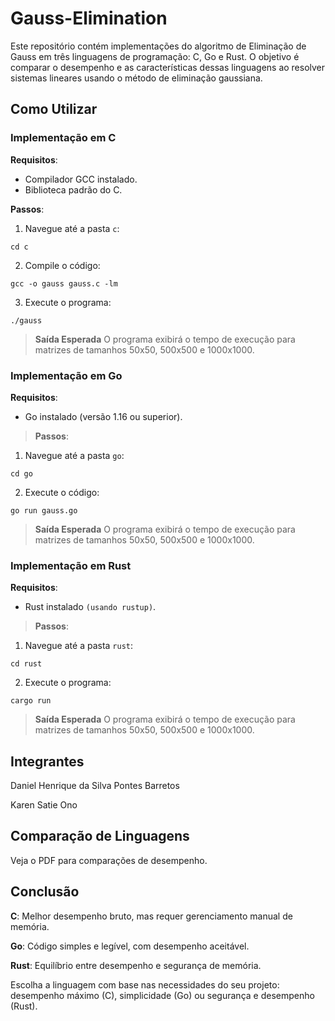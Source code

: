 # Gauss-Elimination

Este repositório contém implementações do algoritmo de Eliminação de Gauss em três linguagens de programação: C, Go e Rust. O objetivo é comparar o desempenho e as características dessas linguagens ao resolver sistemas lineares usando o método de eliminação gaussiana.

## Como Utilizar

### **Implementação em C**
**Requisitos**:

* Compilador GCC instalado.
* Biblioteca padrão do C.

 **Passos**:
1. Navegue até a pasta `c`:

`cd c`

2. Compile o código:

`gcc -o gauss gauss.c -lm`

3. Execute o programa:

`./gauss`

>**Saída Esperada**
O programa exibirá o tempo de execução para matrizes de tamanhos 50x50, 500x500 e 1000x1000.


### **Implementação em Go**
**Requisitos**:

* Go instalado (versão 1.16 ou superior).


>**Passos**:
1. Navegue até a pasta `go`:

`cd go`

2. Execute o código:

`go run gauss.go`

>**Saída Esperada**
O programa exibirá o tempo de execução para matrizes de tamanhos 50x50, 500x500 e 1000x1000.


### **Implementação em Rust**
**Requisitos**:

* Rust instalado `(usando rustup)`.


>**Passos**:
1. Navegue até a pasta `rust`:

`cd rust`

2. Execute o programa:

`cargo run`

>**Saída Esperada**
O programa exibirá o tempo de execução para matrizes de tamanhos 50x50, 500x500 e 1000x1000.

## Integrantes 

Daniel Henrique da Silva Pontes Barretos

Karen Satie Ono 

## Comparação de Linguagens 

Veja o PDF para comparações de desempenho.


## Conclusão
**C**: Melhor desempenho bruto, mas requer gerenciamento manual de memória.

**Go**: Código simples e legível, com desempenho aceitável.

**Rust**: Equilíbrio entre desempenho e segurança de memória.

Escolha a linguagem com base nas necessidades do seu projeto: desempenho máximo (C), simplicidade (Go) ou segurança e desempenho (Rust).






